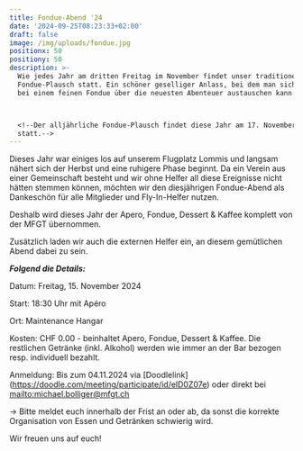 ```yaml
---
title: Fondue-Abend '24
date: '2024-09-25T08:23:33+02:00'
draft: false
image: /img/uploads/fondue.jpg
positionx: 50
positiony: 50
description: >-
  Wie jedes Jahr am dritten Freitag im November findet unser traditioneller
  Fondue-Plausch statt. Ein schöner geselliger Anlass, bei dem man sich wieder
  bei einem feinen Fondue über die neuesten Abenteuer austauschen kann.



  <!--Der alljährliche Fondue-Plausch findet diese Jahr am 17. November
  statt.-->
---
```

Dieses Jahr war einiges los auf unserem Flugplatz Lommis und langsam nähert sich der Herbst und eine ruhigere Phase beginnt. Da ein Verein aus einer Gemeinschaft besteht und wir ohne Helfer all diese Ereignisse nicht hätten stemmen können, möchten wir den diesjährigen Fondue-Abend als Dankeschön für alle Mitglieder und Fly-In-Helfer nutzen. 

Deshalb wird dieses Jahr der Apero, Fondue, Dessert & Kaffee komplett von der MFGT übernommen. 

Zusätzlich laden wir auch die externen Helfer ein, an diesem gemütlichen Abend dabei zu sein.


_**Folgend die Details:**_

Datum: Freitag, 15. November 2024

Start: 18:30 Uhr mit Apéro

Ort: Maintenance Hangar

Kosten: CHF 0.00 - beinhaltet Apero, Fondue, Dessert & Kaffee. Die restlichen Getränke (inkl. Alkohol) werden wie immer an der Bar bezogen resp. individuell bezahlt.

Anmeldung: Bis zum 04.11.2024 via [Doodlelink] (https://doodle.com/meeting/participate/id/elD0Z07e) oder direkt bei <mailto:michael.bolliger@mfgt.ch>

-> Bitte meldet euch innerhalb der Frist an oder ab, da sonst die korrekte Organisation von Essen und Getränken schwierig wird.


Wir freuen uns auf euch!



<!--Um eine schöne Tradition fortzusetzen, laden wir euch auch dieses Jahr herzlich zum Fondue-Abend in unserem Maintenance Hangar ein.

Ein schöner geselliger Anlass, bei dem man sich wieder bei einem guten Glas Wein über die neuesten Abenteuer austauschen kann.

_**Folgend die Details:**_

Datum: Freitag, 17. November 2023

Start: 18:30 Uhr mit Apéro - gesponsert durch MFGT

Kosten: CHF 25.00, beinhaltet Fondue und Dessert. Die restlichen Getränke werden wie immer an der Bar bezogen.

Anmeldung: Bis zum 09.11.2023 via [Doodlelink](https://doodle.com/meeting/participate/id/ep2p9Lyb)-->

